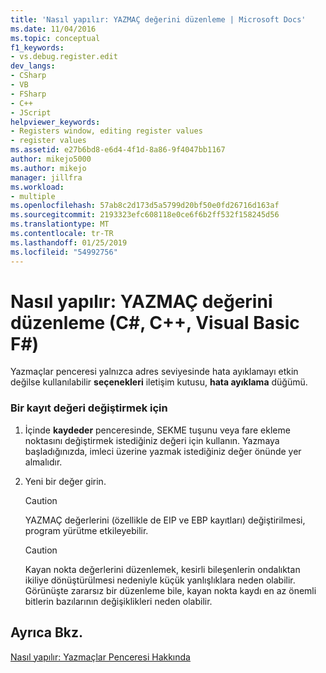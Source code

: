 ```yaml
---
title: 'Nasıl yapılır: YAZMAÇ değerini düzenleme | Microsoft Docs'
ms.date: 11/04/2016
ms.topic: conceptual
f1_keywords:
- vs.debug.register.edit
dev_langs:
- CSharp
- VB
- FSharp
- C++
- JScript
helpviewer_keywords:
- Registers window, editing register values
- register values
ms.assetid: e27b6bd8-e6d4-4f1d-8a86-9f4047bb1167
author: mikejo5000
ms.author: mikejo
manager: jillfra
ms.workload:
- multiple
ms.openlocfilehash: 57ab8c2d173d5a5799d20bf50e0fd26716d163af
ms.sourcegitcommit: 2193323efc608118e0ce6f6b2ff532f158245d56
ms.translationtype: MT
ms.contentlocale: tr-TR
ms.lasthandoff: 01/25/2019
ms.locfileid: "54992756"
---
```

# <a name="how-to-edit-a-register-value-c-c-visual-basic-f"></a>Nasıl yapılır: YAZMAÇ değerini düzenleme (C#, C++, Visual Basic F#)

Yazmaçlar penceresi yalnızca adres seviyesinde hata ayıklamayı etkin değilse kullanılabilir **seçenekleri** iletişim kutusu, **hata ayıklama** düğümü.  
  
### <a name="to-change-the-value-of-a-register"></a>Bir kayıt değeri değiştirmek için  
  
1.  İçinde **kaydeder** penceresinde, SEKME tuşunu veya fare ekleme noktasını değiştirmek istediğiniz değeri için kullanın. Yazmaya başladığınızda, imleci üzerine yazmak istediğiniz değer önünde yer almalıdır.  
  
2.  Yeni bir değer girin.  
  
    > [!CAUTION]
    >  YAZMAÇ değerlerini (özellikle de EIP ve EBP kayıtları) değiştirilmesi, program yürütme etkileyebilir.  
  
    > [!CAUTION]
    >  Kayan nokta değerlerini düzenlemek, kesirli bileşenlerin ondalıktan ikiliye dönüştürülmesi nedeniyle küçük yanlışlıklara neden olabilir. Görünüşte zararsız bir düzenleme bile, kayan nokta kaydı en az önemli bitlerin bazılarının değişiklikleri neden olabilir.  
  
## <a name="see-also"></a>Ayrıca Bkz.  
 [Nasıl yapılır: Yazmaçlar Penceresi Hakkında](../debugger/how-to-use-the-registers-window.md)
